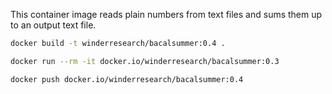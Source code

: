 This container image reads plain numbers from text files and sums them up to an output text file.

```bash
docker build -t winderresearch/bacalsummer:0.4 .

docker run --rm -it docker.io/winderresearch/bacalsummer:0.3

docker push docker.io/winderresearch/bacalsummer:0.4
```
